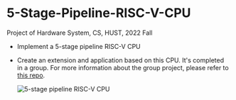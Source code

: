 # 5-Stage-Pipeline-RISC-V-CPU
Project of Hardware System, CS, HUST, 2022 Fall

- Implement a 5-stage pipeline RISC-V CPU
- Create an extension and application based on this CPU. It's completed in a group. For more information about the group project, please refer to [this repo](https://github.com/Slapaf/HUST-CPU-2022).

  ![5-stage pipeline RISC-V CPU](https://github.com/jsxzs/5-Stage-Pipeline-RISC-V-CPU/assets/89619385/16a4c511-f37c-4cd6-a797-ebb2c31d8033)
